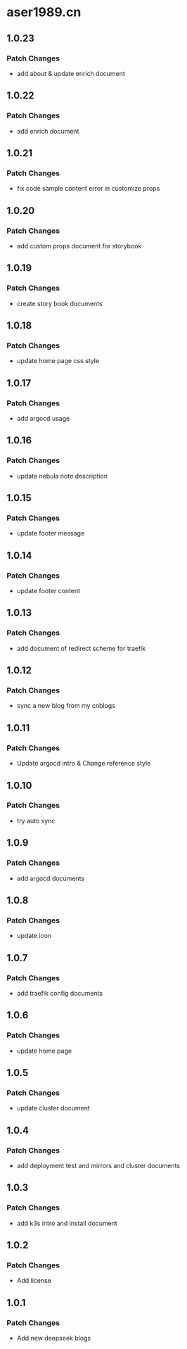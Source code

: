# aser1989.cn

## 1.0.23

### Patch Changes

- add about & update enrich document

## 1.0.22

### Patch Changes

- add enrich document

## 1.0.21

### Patch Changes

- fix code sample content error in customize props

## 1.0.20

### Patch Changes

- add custom props document for storybook

## 1.0.19

### Patch Changes

- create story book documents

## 1.0.18

### Patch Changes

- update home page css style

## 1.0.17

### Patch Changes

- add argocd usage

## 1.0.16

### Patch Changes

- update nebula note description

## 1.0.15

### Patch Changes

- update footer message

## 1.0.14

### Patch Changes

- update footer content

## 1.0.13

### Patch Changes

- add document of redirect scheme for traefik

## 1.0.12

### Patch Changes

- sync a new blog from my cnblogs

## 1.0.11

### Patch Changes

- Update argocd intro & Change reference style

## 1.0.10

### Patch Changes

- try auto sync

## 1.0.9

### Patch Changes

- add argocd documents

## 1.0.8

### Patch Changes

- update icon

## 1.0.7

### Patch Changes

- add traefik config documents

## 1.0.6

### Patch Changes

- update home page

## 1.0.5

### Patch Changes

- update cluster document

## 1.0.4

### Patch Changes

- add deployment test and mirrors and cluster documents

## 1.0.3

### Patch Changes

- add k3s intro and install document

## 1.0.2

### Patch Changes

- Add license

## 1.0.1

### Patch Changes

- Add new deepseek blogs
